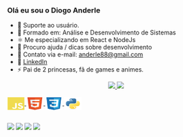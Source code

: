 ### Olá eu sou o Diogo Anderle

- 🔭 Suporte ao usuário.
- 🌱 Formado em: Análise e Desenvolvimento de Sistemas
- ⚛ Me especializando em React e NodeJs
- 🤔 Procuro ajuda / dicas sobre desenvolvimento
- 📧 Contato via e-mail: <a href="mailto:anderle88@gmail.com?subject=Contato vindo do Github">anderle88@gmail.com</a>
- 🔗 <a href="https://www.linkedin.com/in/diogo-anderle-04905b18a/" target="_blank">LinkedIn</a>
- ⚡ Pai de 2 princesas, fã de games e animes.

<div align="center">
  <a href="https://github.com/DiogoAnderle">
  <img height="180em" src="https://github-readme-stats.vercel.app/api?username=DiogoAnderle&show_icons=true&theme=dark&include_all_commits=true&count_private=true"/>
  <img height="180em" src="https://github-readme-stats.vercel.app/api/top-langs/?username=DiogoAnderle&layout=compact&langs_count=7&theme=dark"/>
</div>
  
<div style="display: inline_block"><br>
  <img align="center" alt="Diogo-Js" height="30" width="40" src="https://raw.githubusercontent.com/devicons/devicon/master/icons/javascript/javascript-plain.svg">
   <img align="center" alt="Diogo-HTML" height="30" width="40" src="https://raw.githubusercontent.com/devicons/devicon/master/icons/html5/html5-original.svg">
  <img align="center" alt="Diogo-CSS" height="30" width="40" src="https://raw.githubusercontent.com/devicons/devicon/master/icons/css3/css3-original.svg">
  <img align="center" alt="Diogo-Python" height="30" width="40" src="https://raw.githubusercontent.com/devicons/devicon/master/icons/python/python-original.svg">
</div>
  
  ##
 
<div> 
  <a href="https://www.youtube.com/channel/UC1fd8OlvbSv5gqcd8y4t8OA" target="_blank"><img src="https://img.shields.io/badge/YouTube-FF0000?style=for-the-badge&logo=youtube&logoColor=white" target="_blank"></a>
  <a href="https://instagram.com/diogoanderle" target="_blank"><img src="https://img.shields.io/badge/-Instagram-%23E4405F?style=for-the-badge&logo=instagram&logoColor=white" target="_blank"></a>
  <a href = "mailto:anderle88@gmail.com"><img src="https://img.shields.io/badge/-Gmail-%23333?style=for-the-badge&logo=gmail&logoColor=white" target="_blank"></a>
  <a href="https://www.linkedin.com/in/diogo-anderle-04905b18a/" target="_blank"><img src="https://img.shields.io/badge/-LinkedIn-%230077B5?style=for-the-badge&logo=linkedin&logoColor=white" target="_blank"></a>
</div>


